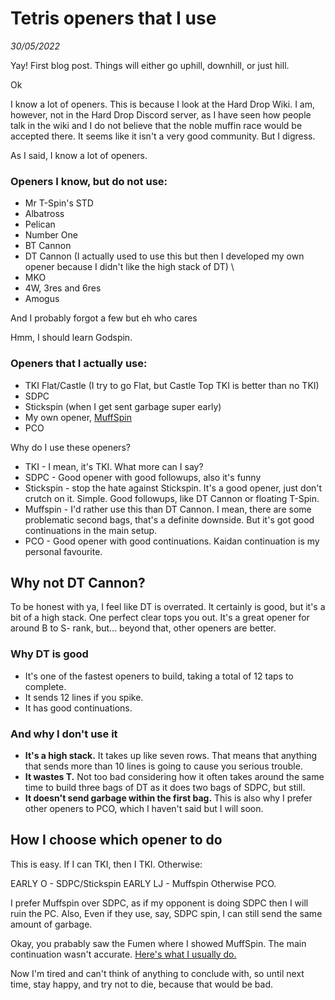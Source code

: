 # Tetris openers that I use 
_30/05/2022_

Yay! First blog post. Things will either go uphill, downhill, or just hill. 

Ok

I know a lot of openers. This is because I look at the Hard Drop Wiki. I am, however, not in the Hard Drop Discord server, as I have seen how people talk in the wiki and I do not believe that the noble muffin race would be accepted there. It seems like it isn't a very good community. But I digress. 

As I said, I know a lot of openers. 

### Openers I know, but do not use:
- Mr T-Spin's STD 
- Albatross 
- Pelican 
- Number One 
- BT Cannon 
- DT Cannon (I actually used to use this but then I developed my own opener because I didn't like the high stack of DT) \
- MKO
- 4W, 3res and 6res 
- Amogus 

And I probably forgot a few but eh
who cares 

Hmm, I should learn Godspin. 

### Openers that I actually use: 
- TKI Flat/Castle (I try to go Flat, but Castle Top TKI is better than no TKI)
- SDPC
- Stickspin (when I get sent garbage super early)
- My own opener, [MuffSpin](https://fumen.zui.jp/?v115@AhBtDewhQ4CeBtglRpwhR4Aei0glRpwhAeQ4Ceg0hl?AewhJeAgHvhBFlBAAAUhBtDeQ4AewhCeglh0AeQ4JeAAA7g?hlwhAeAtRpDeglwhBtRpAeR4AeglwhAtg0BeR4CewhAei0O?eAAPYAKoo2AiIHNEy488AwW88AwBRoDFbUEDPhwwHexwIew?wKeAAAvhAAAAPhh0Q4AeAtxwDeg0Q4BtxwAexhQpg0JeAAA?egwhIewhHeglwhDeh0BeglwhAtAeRpg0CehlBtRpg0AeR4C?eAtEeR4UeAAAegQaRegWBeilDegWBeglFegWQaneAAAagAt?HeBtCeQawhCeAtDeQawhiWDeQpglwSgWxSDeQpglwSgWRaG?egWbeAAAvhBtrBAAA4gAtHeBtDeQ4CeAtEeQ4CehlBexwQ4?CeglCexwJeAAAngglIeglBeR4whDehlR4AtwhDeRpAeBtwh?Ceg0RpAeAtwwwhCeg0CeywBeh0LeAAAHgQ4IeR4BeilDeQ4?ilAtRph0Aewhg0glBtRpg0Bewhg0glAtxhQ4g0Bewhh0xhA?tQ4CewhxwAeBtQ4CeglxwAeAtQpQ4CeglCeSpBehlLedYBv?hBdnBAAApgwhIewhGehlwhBeRpAewDBeglwhAtAeRpDeilA?tB8R4wDgWg0APAeiWA8BeAAKeAAPaA6viSASIc5DU988AwN?88AwB/dEFM98AQXBAAvhBdtBAAA9gQ4IeQ4Geh0Q4BexwDe?g0Q4AtAexwAexhQpg0JeAAA3gh0FeRpg0FeQ4Rpg0AeBtCe?R4DeBtCeQ4QeAAA1gglIeQawSHeRajeAAAjgglIeglFewhg?WQ4BPEewhgWQ4whFegHBtwhFegHQaIeQaQeAAAvhBtrBAAA?Bhg0Ieg0FeQ4Aewhh0EeQ4AexhOeAAA9gh0Gewhg0DeBthl?whg0EeBtglwhHeglwhJeFlBvhAAAApgRpHeRpFehlwhg0Ge?glwhi0BeR4AeglQLgWAtA8AeR4BeQ4wDAeAtAPAAC8gWQ4J?eAAPbA6viSASIc5DU988AwN88AQzsuDPMVTAS4CCAvhBdtB?AAAzgxwHexwFeh0Q4glGeg0Q4ilBexhQpg0Q4AeBtDeQpKe?AAArgg0Iei0GeRpHeRpAezheeAAAsgh0GeAPgHHeQawSHeR?ajeAAAigQ4HegHxhGegWg0whGegWg0HeBtjeAAAigwDIewD?wSGeglgWwSGeglgWHeBPjeNrBvhAAAA0gi0DehlwhRpg0Ee?glwhRpAeAPAeR4AeglwDAPglBtR4BeA8wDAeglBeC8AAKeA?APDAanfBAvhBdtBAAA+gilDeh0Q4xwglEeg0Q4xwCexhQpg?0Q4AeBtDeQpKeAAAvhBdrBAAA3gh0DeilAeg0EeglCeg0Ae?BtFeQpBeBtDeRpOeAAAvhBtrBAAAUhA8glgHCeA8gWg0gWA?egHC8AeA8JeAAP3APoo2AiIHNEy488AQn88AwBRoDFbUOCF?bcsAlsLSAS4PMEFbMwDv3STAS4FNEMjboEVp8CA)
-  PCO 

Why do I use these openers? 
- TKI - I mean, it's TKI. What more can I say? 
- SDPC - Good opener with good followups, also it's funny 
- Stickspin - stop the hate against Stickspin. It's a good opener, just don't crutch on it. Simple. Good followups, like DT Cannon or floating T-Spin. 
- Muffspin - I'd rather use this than DT Cannon. I mean, there are some problematic second bags, that's a definite downside. But it's got good continuations in the main setup. 
- PCO - Good opener with good continuations. Kaidan continuation is my personal favourite. 

## Why not DT Cannon? 
To be honest with ya, I feel like DT is overrated. It certainly is good, but it's a bit of a high stack. One perfect clear tops you out. It's a great opener for around B to S- rank, but... beyond that, other openers are better. 

### Why DT is good 
- It's one of the fastest openers to build, taking a total of 12 taps to complete. 
- It sends 12 lines if you spike. 
- It has good continuations. 

### And why I don't use it 
- **It's a high stack.** It takes up like seven rows. That means that anything that sends more than 10 lines is going to cause you serious trouble. 
- **It wastes T.** Not too bad considering how it often takes around the same time to build three bags of DT as it does two bags of SDPC, but still. 
- **It doesn't send garbage within the first bag.** This is also why I prefer other openers to PCO, which I haven't said but I will soon. 

## How I choose which opener to do 

This is easy. 
If I can TKI, then I TKI. Otherwise: 

EARLY O - SDPC/Stickspin 
EARLY LJ - Muffspin 
Otherwise PCO. 

I prefer Muffspin over SDPC, as if my opponent is doing SDPC then I will ruin the PC. Also, Even if they use, say, SDPC spin, I can still send the same amount of garbage. 

Okay, you prabably saw the Fumen where I showed MuffSpin. The main continuation wasn't accurate. 
[Here's what I usually do.](https://fumen.zui.jp/?v115@vhAAgHAhBtDewhQ4CeBtglRpwhR4Aei0glRpwhAeQ4?Ceg0hlAewhJeAAAvhBFlBAAAUhBtDeQ4AewhCeglh0AeQ4J?eAAA7ghlwhAeAtRpDeglwhBtRpAeR4AeglwhAtg0BeR4Cew?hAei0OeAAAvhBdtBAAAPhh0Q4AeAtxwDeg0Q4BtxwAexhQp?g0JeAAAegwhIewhHeglwhDeh0BeglwhQ4AeRpg0CehlR4Rp?g0AeBtCeQ4EeBtUeAAAvhBtrBAAA8gQ4IeQ4Heg0Q4DehlB?eg0Q4whAexwglCeh0JeAAAvgAtHeBtEeQ4BeAtFeR4i0FeQ?4Beg0glGeilLeAAPKANo+1DP388AwZAAAvgAPHeBPAeAtFe?APAeBtHeAtfeAAPKANo+1DP388AQbAAAvhAlpQAACgI8AeI?8AeI8AeI8AeI8AeI8AeI8AeG8CeA8AeD8DeA8ReAAPpA0Lk?JEzuW5DPG98AwNReEvoo2AwjwRASIiXEFbU9A3oo2AjHfhD?PBAAACgIAAeIAAeIAAeIAAeIAA8EeDAA8EeAPCAA8DeBPAA?APAeQpQLCeAPAABPAeQpQLEeAPLeAAPXA0LkJEzuW5DPG98?AwNReEvoo2A3zoAA)

Now I'm tired and can't think of anything to conclude with, so until next time, stay happy, and try not to die, because that would be bad.
